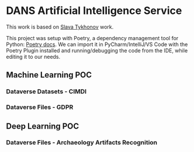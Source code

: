# DANS Artificial Intelligence Service

This work is based on [Slava Tykhonov](https://github.com/Dans-labs/spacy-dans) work.

This project was setup with Poetry, a dependency management tool for Python: [Poetry docs](https://python-poetry.org/docs/). 
We can import it in PyCharm/IntelliJ/VS Code with the Poetry Plugin installed and running/debugging the code from the IDE, while editing it to our needs. 

## Machine Learning POC

### Dataverse Datasets - CIMDI

### Dataverse Files - GDPR

## Deep Learning POC

### Dataverse Files - Archaeology Artifacts Recognition
